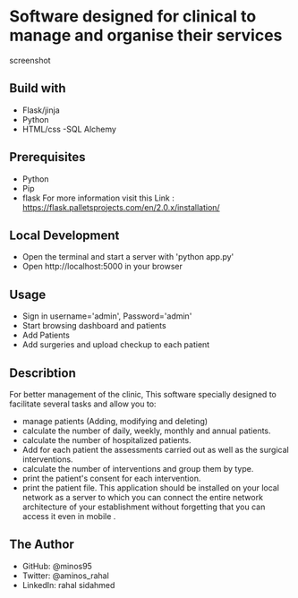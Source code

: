 # Software designed for clinical to manage and organise their services
screenshot

## Build with
- Flask/jinja
- Python
- HTML/css -SQL Alchemy

## Prerequisites
- Python
- Pip
- flask
For more information visit this Link : https://flask.palletsprojects.com/en/2.0.x/installation/
## Local Development
- Open the terminal and start a server with 'python app.py'
- Open http://localhost:5000 in your browser
## Usage
- Sign in username='admin', Password='admin'
- Start browsing dashboard and patients 
- Add Patients
- Add surgeries and upload checkup to each patient


## Describtion
For better management of the clinic, This software specially designed to facilitate several tasks and allow you to:

- manage patients (Adding, modifying and deleting)
- calculate the number of daily, weekly, monthly and annual patients.
- calculate the number of hospitalized patients.
- Add for each patient the assessments carried out as well as the surgical interventions.
- calculate the number of interventions and group them by type.
- print the patient's consent for each intervention.
- print the patient file.
This application should be installed on your local network as a server to which you can connect the entire network architecture of your establishment without forgetting that you can access it even in mobile .

## The Author
- GitHub: @minos95
- Twitter: @aminos_rahal
- LinkedIn: rahal sidahmed